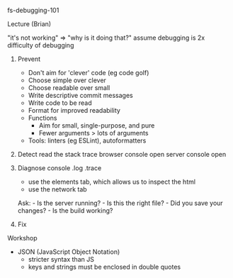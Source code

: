 fs-debugging-101

Lecture (Brian)

"it's not working" => "why is it doing that?"
assume debugging is 2x difficulty of debugging

1. Prevent
	- Don't aim for 'clever' code (eg code golf)
	- Choose simple over clever
	- Choose readable over small
	- Write descriptive commit messages
	- Write code to be read
	- Format for improved readability
	- Functions
		- Aim for small, single-purpose, and pure
		- Fewer arguments > lots of arguments
	- Tools: linters (eg ESLint), autoformatters

2. Detect
	read the stack trace
	browser console open
	server console open

3. Diagnose
	console
		.log
		.trace
	- use the elements tab, which allows us to inspect the html
	- use the network tab

	Ask:
		- Is the server running?
		- Is this the right file?
		- Did you save your changes?
		- Is the build working?

4. Fix

Workshop
- JSON (JavaScript Object Notation)
	- stricter syntax than JS
	- keys and strings must be enclosed in double quotes

